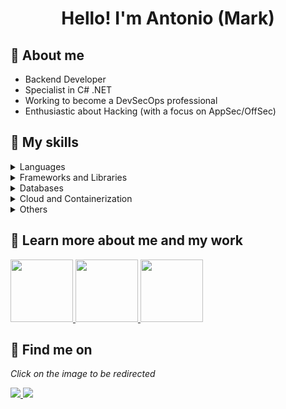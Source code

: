 <h1 align="center">
   Hello! I'm Antonio (Mark)
</h1>

## **🧥 About me**

- Backend Developer
- Specialist in C# .NET
- Working to become a DevSecOps professional
- Enthusiastic about Hacking (with a focus on AppSec/OffSec)

## **💬 My skills**

<details>
  <summary>Languages</summary>

> ![C](https://img.shields.io/badge/C-%2300599C.svg?style=for-the-badge&logo=c&logoColor=white)
![C++](https://img.shields.io/badge/C++-%2300599C.svg?style=for-the-badge&logo=c%2B%2B&logoColor=white)
![C#](https://img.shields.io/badge/c%23-%23239120.svg?style=for-the-badge&logo=csharp&logoColor=white)
![Java](https://img.shields.io/badge/Java-ED8B00?style=for-the-badge&logo=openjdk&logoColor=white)
![Python](https://img.shields.io/badge/Python-%2314354C.svg?style=for-the-badge&logo=python&logoColor=white)
![JavaScript](https://img.shields.io/badge/JavaScript-%23F7DF1E.svg?style=for-the-badge&logo=javascript&logoColor=black)
![CSS3](https://img.shields.io/badge/CSS3-%231572B6.svg?style=for-the-badge&logo=css3&logoColor=white)
![HTML5](https://img.shields.io/badge/HTML5-%23E34F26.svg?style=for-the-badge&logo=html5&logoColor=white)

</details>

<details>
  <summary>Frameworks and Libraries</summary>
  
> ![React](https://img.shields.io/badge/react-%2320232a.svg?style=for-the-badge&logo=react&logoColor=%2361DAFB)
![Vue.js](https://img.shields.io/badge/vuejs-%2335495e.svg?style=for-the-badge&logo=vuedotjs&logoColor=%234FC08D)
![.Net](https://img.shields.io/badge/.NET-5C2D91?style=for-the-badge&logo=.net&logoColor=white)
![Spring](https://img.shields.io/badge/spring-%236DB33F.svg?style=for-the-badge&logo=spring&logoColor=white)
![Scala](https://img.shields.io/badge/scala-%23DC322F.svg?style=for-the-badge&logo=scala&logoColor=white)

</details>

<details>
  <summary>Databases</summary>
  
> ![Postgres](https://img.shields.io/badge/postgres-%23316192.svg?style=for-the-badge&logo=postgresql&logoColor=white)
![MongoDB](https://img.shields.io/badge/MongoDB-%234ea94b.svg?style=for-the-badge&logo=mongodb&logoColor=white)
![MySQL](https://img.shields.io/badge/mysql-4479A1.svg?style=for-the-badge&logo=mysql&logoColor=white)

</details>

<details>
  <summary>Cloud and Containerization</summary>
  
> ![AWS](https://img.shields.io/badge/AWS-%23FF9900.svg?style=for-the-badge&logo=amazon-aws&logoColor=white)
![Azure](https://img.shields.io/badge/azure-%230072C6.svg?style=for-the-badge&logo=microsoftazure&logoColor=white)
![Docker](https://img.shields.io/badge/docker-%230db7ed.svg?style=for-the-badge&logo=docker&logoColor=white)
![Kubernetes](https://img.shields.io/badge/kubernetes-%23326ce5.svg?style=for-the-badge&logo=kubernetes&logoColor=white)

</details>

<details>
  <summary>Others</summary>

> ![PowerShell](https://img.shields.io/badge/PowerShell-%235391FE.svg?style=for-the-badge&logo=powershell&logoColor=white)
![Shell Script](https://img.shields.io/badge/shell_script-%23121011.svg?style=for-the-badge&logo=gnu-bash&logoColor=white)
![Obsidian](https://img.shields.io/badge/Obsidian-%23483699.svg?style=for-the-badge&logo=obsidian&logoColor=white)
![Notion](https://img.shields.io/badge/Notion-%23000000.svg?style=for-the-badge&logo=notion&logoColor=white)

</details>

## **🚀 Learn more about me and my work**

<a href="https://highsix.ftp.sh">
    <img height=100 src="https://github-readme-stats.vercel.app/api/pin/?username=highsix-apt&repo=highsix-apt.github.io&theme=midnight-purple&border_radius=20"/>
  </a>
  
<a href="https://github.com/antonio-mark/96convert">
    <img height=100 src="https://github-readme-stats.vercel.app/api/pin/?username=antonio-mark&repo=96convert&theme=midnight-purple&border_radius=20"/>
  </a>

<a href="https://github.com/antonio-mark/antonio-mark.github.io">
    <img height=100 src="https://github-readme-stats.vercel.app/api/pin/?username=antonio-mark&repo=antonio-mark.github.io&theme=midnight-purple&border_radius=20"/>
  </a>

## **🌠 Find me on**

_Click on the image to be redirected_

<a href="https://www.linkedin.com/in/antonio-mark/">
  <img src="https://img.shields.io/badge/linkedin-%230077B5.svg?style=for-the-badge&logo=linkedin&logoColor=white"/>
</a>

<a href="mailto:antonioborgo@hotmail.com.br">
  <img src="https://img.shields.io/badge/Microsoft_Outlook-0078D4?style=for-the-badge&logo=microsoft-outlook&logoColor=white"/>
</a>
